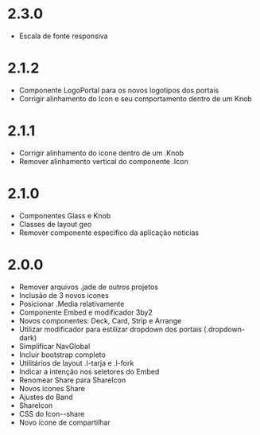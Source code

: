 # 2.3.0

* Escala de fonte responsiva


# 2.1.2

* Componente LogoPortal para os novos logotipos dos portais
* Corrigir alinhamento do Icon e seu comportamento dentro de um Knob


# 2.1.1

* Corrigir alinhamento do ícone dentro de um .Knob
* Remover alinhamento vertical do componente .Icon


# 2.1.0

* Componentes Glass e Knob
* Classes de layout geo
* Remover componente específico da aplicação noticias


# 2.0.0

* Remover arquivos .jade de outros projetos
* Inclusão de 3 novos icones
* Posicionar .Media relativamente
* Componente Embed  e modificador 3by2
* Novos componentes: Deck, Card, Strip e Arrange
* Utilizar modificador para estilizar dropdown dos portais (.dropdown-dark)
* Simplificar NavGlobal
* Incluir bootstrap completo
* Utilitários de layout .l-tarja e .l-fork
* Indicar a intenção nos seletores do Embed
* Renomear Share para ShareIcon
* Novos ícones Share
* Ajustes do Band
* ShareIcon
* CSS do Icon--share
* Novo ícone de compartilhar
